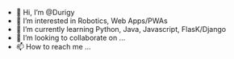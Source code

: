 - 👋 Hi, I’m @Durigy
- 👀 I’m interested in Robotics, Web Apps/PWAs
- 🌱 I’m currently learning Python, Java, Javascript, FlasK/Django
- 💞️ I’m looking to collaborate on ...
- 📫 How to reach me ...

<!---
Durigy/Durigy is a ✨ special ✨ repository because its `README.md` (this file) appears on your GitHub profile.
You can click the Preview link to take a look at your changes.

# Hello world
![GitHub Stats](https://github-readme-stats.vercel.app/api?username=durigy)
![GitHub Stats](https://github-readme-stats.vercel.app/api?username=durigy&title_color=62bad0&text_color=f7b267&bg_color=041014)
--->
